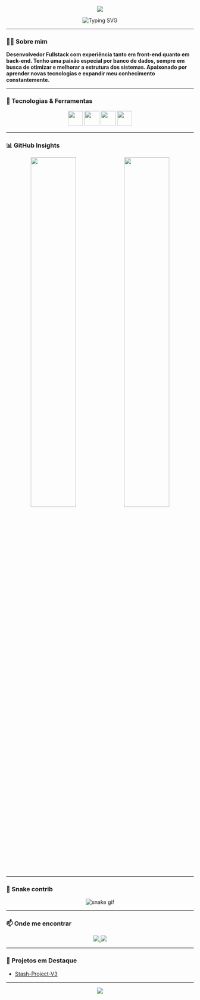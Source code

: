 <p align="center">
  <img src="https://capsule-render.vercel.app/api?type=waving&color=8F5CFF&height=150&section=header"/>
</p>

<!-- Typing animation -->
<p align="center">
  <img src="https://readme-typing-svg.demolab.com?font=Fira+Code&size=24&duration=4000&pause=1000&color=8F5CFF&center=true&vCenter=true&width=435&lines=Olá!,+me+chamo+Pedro;Desenvolvedor+Fullstack;Focado+em+tecnologias+web;SQL+e+performance" alt="Typing SVG" />
</p>


---

### 🧑‍💻 Sobre mim

**Desenvolvedor Fullstack com experiência tanto em front-end quanto em back-end. Tenho uma paixão especial por banco de dados, sempre em busca de otimizar e melhorar a estrutura dos sistemas. Apaixonado por aprender novas tecnologias e expandir meu conhecimento constantemente.**

---

### 🚀 Tecnologias & Ferramentas

<p align="center">
  <img src="https://cdn.jsdelivr.net/gh/devicons/devicon/icons/html5/html5-original.svg" width="40" height="40" />
  <img src="https://cdn.jsdelivr.net/gh/devicons/devicon/icons/css3/css3-original.svg" width="40" height="40" />
  <img src="https://cdn.jsdelivr.net/gh/devicons/devicon/icons/javascript/javascript-original.svg" width="40" height="40" />
  <img src="https://cdn.jsdelivr.net/gh/devicons/devicon/icons/mysql/mysql-original.svg" width="40" height="40" />
</p>

---

### 📊 GitHub Insights

<p align="center">
  <img src="https://github-readme-stats.vercel.app/api?username=slvphrs&show_icons=true&theme=radical&title_color=8F5CFF&icon_color=8F5CFF&text_color=C9D1D9&bg_color=0D1117" width="49%" />
  <img src="https://github-readme-streak-stats.herokuapp.com/?user=slvphrs&theme=radical&stroke=8F5CFF&ring=8F5CFF&fire=8F5CFF&currStreakLabel=8F5CFF&sideLabels=C9D1D9&sideNums=C9D1D9" width="49%" />
</p>

---

### 🐍 Snake contrib

<p align="center">
  <img src="https://github.com/slvphrs/slvphrs/blob/output/github-contribution-grid-snake.svg" alt="snake gif" />
</p>

---

### 📫 Onde me encontrar

<p align="center">
  <a href="https://linkedin.com/in/pedro-lanzoni" target="_blank">
    <img src="https://img.shields.io/badge/LinkedIn-7A42F4?style=for-the-badge&logo=linkedin&logoColor=white" />
  </a>
  <a href="mailto:pedro.lanzoni04@gmail.com">
    <img src="https://img.shields.io/badge/Gmail-8F5CFF?style=for-the-badge&logo=gmail&logoColor=white" />
  </a>
</p>

---

### 📌 Projetos em Destaque

- [Stash-Project-V3](https://github.com/slvphrs/Stash-Project-V3)

---

<p align="center">
  <img src="https://capsule-render.vercel.app/api?type=waving&color=8F5CFF&height=150&section=footer"/>
</p>
